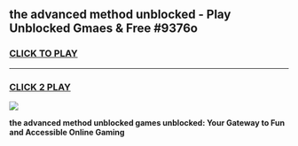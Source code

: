 
## the advanced method unblocked - Play Unblocked Gmaes & Free #9376o
<h3>
<a href="https://news.freeplayer.one?title=the_advanced_method_unblocked&ref=24F">CLICK TO PLAY</a></h3>
<hr>

<h3>
<a href="https://news.freeplayer.one?title=the_advanced_method_unblocked&ref=24F">CLICK 2 PLAY</a>
  
</h3>

<a href="https://news.freeplayer.one?title=the_advanced_method_unblocked&ref=24F/"><img src="https://clearcache.store/games.png"></a>


**the advanced method unblocked games unblocked: Your Gateway to Fun and Accessible Online Gaming**
